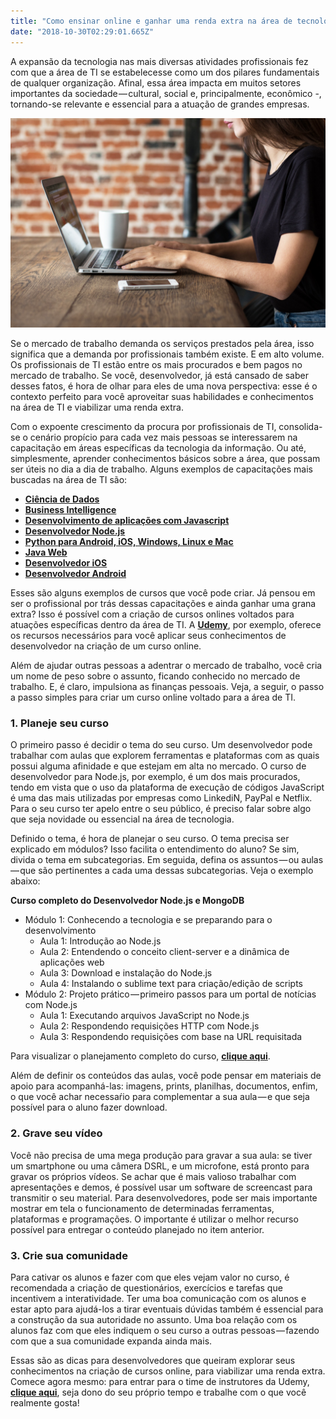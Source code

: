 ```yaml
---
title: "Como ensinar online e ganhar uma renda extra na área de tecnologia"
date: "2018-10-30T02:29:01.665Z"
---
```

A expansão da tecnologia nas mais diversas atividades profissionais fez com que a área de TI se estabelecesse como um dos pilares fundamentais de qualquer organização. Afinal, essa área impacta em muitos setores importantes da sociedade — cultural, social e, principalmente, econômico -, tornando-se relevante e essencial para a atuação de grandes empresas.

![](./1_rq6O17GRJ92FqqI0-BGFkg.png)

Se o mercado de trabalho demanda os serviços prestados pela área, isso significa que a demanda por profissionais também existe. E em alto volume. Os profissionais de TI estão entre os mais procurados e bem pagos no mercado de trabalho. Se você, desenvolvedor, já está cansado de saber desses fatos, é hora de olhar para eles de uma nova perspectiva: esse é o contexto perfeito para você aproveitar suas habilidades e conhecimentos na área de TI e viabilizar uma renda extra.

Com o expoente crescimento da procura por profissionais de TI, consolida-se o cenário propício para cada vez mais pessoas se interessarem na capacitação em áreas específicas da tecnologia da informação. Ou até, simplesmente, aprender conhecimentos básicos sobre a área, que possam ser úteis no dia a dia de trabalho. Alguns exemplos de capacitações mais buscadas na área de TI são:

*   [**Ciência de Dados**](https://www.udemy.com/curso-data-science-completo/)
*   [**Business Intelligence**](https://www.udemy.com/power-bi-aplicado/)
*   [**Desenvolvimento de aplicações com Javascript**](https://www.udemy.com/react-redux-pt/)
*   [**Desenvolvedor Node.js**](https://www.udemy.com/curso-completo-do-desenvolvedor-nodejs/)
*   [**Python para Android, iOS, Windows, Linux e Mac**](https://www.udemy.com/curso-de-python-android-ios-windows-linux-mac/)
*   [**Java Web**](https://www.udemy.com/curso-de-java-web/)
*   [**Desenvolvedor iOS**](https://www.udemy.com/curso-desenvolvimento-ios/)
*   [**Desenvolvedor Android**](https://www.udemy.com/curso-completo-desenvolvedor-android/)

Esses são alguns exemplos de cursos que você pode criar. Já pensou em ser o profissional por trás dessas capacitações e ainda ganhar uma grana extra? Isso é possível com a criação de cursos onlines voltados para atuações específicas dentro da área de TI. A [**Udemy**](https://www.udemy.com/teaching/?ref=teach_header), por exemplo, oferece os recursos necessários para você aplicar seus conhecimentos de desenvolvedor na criação de um curso online.

Além de ajudar outras pessoas a adentrar o mercado de trabalho, você cria um nome de peso sobre o assunto, ficando conhecido no mercado de trabalho. E, é claro, impulsiona as finanças pessoais. Veja, a seguir, o passo a passo simples para criar um curso online voltado para a área de TI.

### 1\. Planeje seu curso

O primeiro passo é decidir o tema do seu curso. Um desenvolvedor pode trabalhar com aulas que explorem ferramentas e plataformas com as quais possui alguma afinidade e que estejam em alta no mercado. O curso de desenvolvedor para Node.js, por exemplo, é um dos mais procurados, tendo em vista que o uso da plataforma de execução de códigos JavaScript é uma das mais utilizadas por empresas como LinkediN, PayPal e Netflix. Para o seu curso ter apelo entre o seu público, é preciso falar sobre algo que seja novidade ou essencial na área de tecnologia.

Definido o tema, é hora de planejar o seu curso. O tema precisa ser explicado em módulos? Isso facilita o entendimento do aluno? Se sim, divida o tema em subcategorias. Em seguida, defina os assuntos — ou aulas — que são pertinentes a cada uma dessas subcategorias. Veja o exemplo abaixo:

**Curso completo do Desenvolvedor Node.js e MongoDB**

- Módulo 1: Conhecendo a tecnologia e se preparando para o desenvolvimento
  - Aula 1: Introdução ao Node.js
  - Aula 2: Entendendo o conceito client-server e a dinâmica de aplicações web
  - Aula 3: Download e instalação do Node.js
  - Aula 4: Instalando o sublime text para criação/edição de scripts
- Módulo 2: Projeto prático — primeiro passos para um portal de notícias com Node.js
  - Aula 1: Executando arquivos JavaScript no Node.js
  - Aula 2: Respondendo requisições HTTP com Node.js
  - Aula 3: Respondendo requisições com base na URL requisitada

Para visualizar o planejamento completo do curso, [**clique aqui**](https://www.udemy.com/curso-completo-do-desenvolvedor-nodejs/).

Além de definir os conteúdos das aulas, você pode pensar em materiais de apoio para acompanhá-las: imagens, prints, planilhas, documentos, enfim, o que você achar necessaŕio para complementar a sua aula — e que seja possível para o aluno fazer download.

### 2\. Grave seu vídeo

Você não precisa de uma mega produção para gravar a sua aula: se tiver um smartphone ou uma câmera DSRL, e um microfone, está pronto para gravar os próprios vídeos. Se achar que é mais valioso trabalhar com apresentações e demos, é possível usar um software de screencast para transmitir o seu material. Para desenvolvedores, pode ser mais importante mostrar em tela o funcionamento de determinadas ferramentas, plataformas e programações. O importante é utilizar o melhor recurso possível para entregar o conteúdo planejado no item anterior.

### 3\. Crie sua comunidade

Para cativar os alunos e fazer com que eles vejam valor no curso, é recomendada a criação de questionários, exercícios e tarefas que incentivem a interatividade. Ter uma boa comunicação com os alunos e estar apto para ajudá-los a tirar eventuais dúvidas também é essencial para a construção da sua autoridade no assunto. Uma boa relação com os alunos faz com que eles indiquem o seu curso a outras pessoas — fazendo com que a sua comunidade expanda ainda mais.

Essas são as dicas para desenvolvedores que queiram explorar seus conhecimentos na criação de cursos online, para viabilizar uma renda extra. Comece agora mesmo: para entrar para o time de instrutores da Udemy, [**clique aqui**](https://www.udemy.com/teaching/?ref=teach_header), seja dono do seu próprio tempo e trabalhe com o que você realmente gosta!